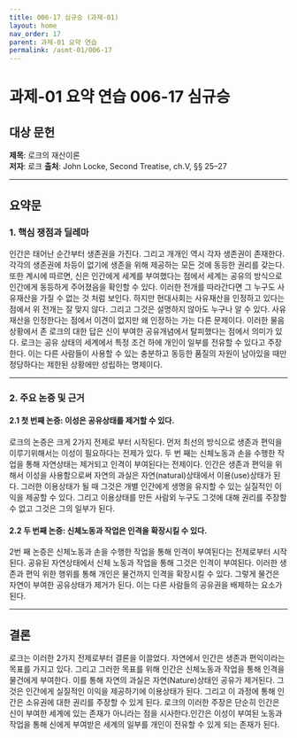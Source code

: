 ```yaml
---
title: 006-17 심규승 (과제-01)
layout: home
nav_order: 17
parent: 과제-01 요약 연습
permalink: /asmt-01/006-17
---
```


# 과제-01 요약 연습 006-17 심규승

## 대상 문헌  
**제목**: 로크의 재산이론  
**저자**: 로크
**출처**: John Locke, Second Treatise, ch.V, §§ 25–27

---

## 요약문  

### 1. 핵심 쟁점과 딜레마  
인간은 태어난 순간부터 생존권을 가진다. 그리고 개개인 역시 각자 생존권이 존재한다. 각각의 생존권에 차등이 없기에  생존을 위해 제공하는 모든 것에 동등한 권리를 갖는다. 또한 계시에 따르면, 신은 인간에게 세계를 부여했다는 점에서 세계는 공유의 방식으로 인간에게 동등하게 주어졌음을 확인할 수 있다. 이러한 전개를 따라간다면 그 누구도 사유재산을 가질 수 없는 것 처럼 보인다. 하지만 현대사회는 사유재산을 인정하고 있다는 점에서 위 전개는 잘 맞지 않다. 그리고 그것은 설명하지 않아도 누구나 알 수 있다. 사유재산을 인정한다는 점에서 이견이 없지만 왜 인정하는 가는 다른 문제이다. 이러한 물음상황에서 존 로크의 대한 답은 신이 부여한 공유개념에서 탈피했다는 점에서 의미가 있다. 로크는 공유 상태의 세계에서 특정 조건 하에 개인이 일부를 전유할 수 있다고 주장한다. 이는 다른 사람들이 사용할 수 있는 충분하고 동등한 품질의 자원이 남아있을 때만 정당하다는 제한된 상황에만 성립하는 명제이다.

---

### 2. 주요 논증 및 근거  

#### 2.1 첫 번째 논증: 이성은 공유상태를 제거할 수 있다.
로크의 논증은 크게 2가지 전제로 부터 시작된다. 먼저 최선의 방식으로 생존과 편익을 이루기위해서는 이성이 필요하다는 전제가 있다. 두 번 째는 신체노동과 손을 수행한 작업을 통해 자연상태는 제거되고 인격이 부여된다는 전제이다. 인간은 생존과 편익을 위해서 이성을 사용함으로써 자연의 과실은 자연(natural)상태에서 이용(use)상태가 된다. 그러한 이용상태가 될 때 그것은 개별 인간에게 생명을 유지할 수 있는 실질적인 이익을 제공할 수 있다. 그리고 이용상태를 만든 사람외 누구도 그것에 대해 권리를 주장할 수 없고 그것은 그의 일부가 된다.


#### 2.2 두 번째 논증: 신체노동과 작업은 인격을 확장시킬 수 있다.
2번 째 논증은 신체노동과 손을 수행한 작업을 통해 인격이 부여된다는 전제로부터 시작된다. 공유된 자연상태에서 신체 노동과 작업을 통해 그것은 인격이 부여된다. 이러한 생존과 편익 위한 행위를 통해 개인은 물건까지 인격을 확장시킬 수 있다. 그렇게 물건은 자연이 부여한 공유상태가 제거가 된다. 이는 다른 사람들의 공유권을 배제하는 요소가 된다.

---

## 결론  
로크는 이러한 2가지 전제로부터 결론을 이끌었다. 자연에서 인간은 생존과 편익이라는 목표를 가지고 있다. 그리고 그러한 목표를 위해 인간은 신체노동과 작업을 통해 인격을 물건에게 부여한다. 이를 통해 자연의 과실은 자연(Nature)상태인 공유가 제거된다. 그것은 인간에게 실질적인 이익을 제공하기에 이용상태가 된다. 그리고 이 과정에 통해 인간은 소유권에 대한 권리를 주장할 수 있게 된다. 로크의 이러한 주장은 단순히 인간은 신이 부여한 세계에 있는 존재가 아니라는 점을 시사한다.인간은 이성이 부여된 노동과 작업을 통해 신에게 부여받은 세계의 일부를 개인이 전유할 수 있게 되는 존재가 된다.
